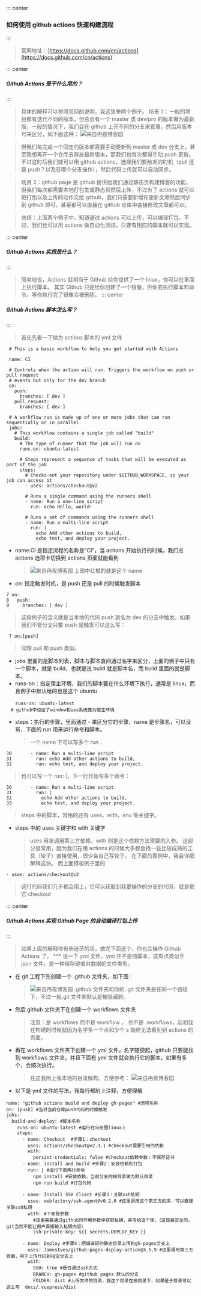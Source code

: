::: center

### 如何使用 github actions 快速构建流程

:::

> 官网地址：[https://docs.github.com/cn/actions](https://docs.github.com/cn/actions)

::: center

##### Github Actions 是干什么用的？

:::

> 具体的解释可以参照官网的说明，我这里举两个例子。
> 场景 1： 一般的项目都有迭代不同的版本，但总会有一个 master 或 dev/pro 的版本做为最新版，一般的情况下，我们会在 github 上开不同的分支来管理，然后用版本号来区分，如下面这种：
> ![来自冉夜博客园](https://img2020.cnblogs.com/blog/1145671/202008/1145671-20200827141504658-173384996.png)

> 但我们每完成一个固定的版本都需要手动更新到 master 或 dev 分支上，甚至我想再开一个仓库去存放最新版本，那我们也每次都得手动 push 更新。
> 不过这时后我们就可以用 github actions，选择我们要触发的时机（pull 还是 push？以及在哪个分支操作），然后代码上传就可以自动同步。

> 场景 2：github page 是 github 提供给我们通过静态页构建博客的功能，但我们每次都需要本地打包生成静态页然后上传，不过有了 actions 就可以把打包以及上传的动作交给 github，我们只需要新增和更新文章然后同步到 github 即可，甚至都可以直接在 github 仓库中直接修改文章都可以。

> 总结：上面两个例子中，知道通过 actions 可以上传，可以编译打包。不过，我们也可以用 actions 做自动化测试，只要有相应的脚本就可以实现。

::: center

##### Github Actions 实质是什么？

:::

> 简单地说，Actions 就相当于 Github 给你提供了一个 linux，你可以在里面上执行脚本。
> 其实 Github 只是给你创建了一个镜像，供你去执行脚本和命令，等你执行完了镜像会被删除。
> ::: center

##### Github Actions 脚本怎么写？

:::

> 首先先看一下做为 actions 脚本的 yml 文件

```
 # This is a basic workflow to help you get started with Actions

 name: CI

 # Controls when the action will run. Triggers the workflow on push or pull request
 # events but only for the dev branch
 on:
   push:
     branches: [ dev ]
   pull_request:
     branches: [ dev ]

 # A workflow run is made up of one or more jobs that can run sequentially or in parallel
 jobs:
   # This workflow contains a single job called "build"
   build:
     # The type of runner that the job will run on
     runs-on: ubuntu-latest

     # Steps represent a sequence of tasks that will be executed as part of the job
     steps:
       # Checks-out your repository under $GITHUB_WORKSPACE, so your job can access it
       - uses: actions/checkout@v2

       # Runs a single command using the runners shell
       - name: Run a one-line script
         run: echo Hello, world!

       # Runs a set of commands using the runners shell
       - name: Run a multi-line script
         run: |
           echo Add other actions to build,
           echo test, and deploy your project.
```

- name:CI 是指定流程的名称是“CI”，当 actions 开始执行的时候，我们点 actions 选项卡切换到 actions 页面就能看到
  > ![来自冉夜博客园](https://img2020.cnblogs.com/blog/1145671/202008/1145671-20200827144549325-1748162259.png)
  > 上图中红框的就是这个 name
- on: 指定触发时机，是 push 还是 pull 的时候触发脚本

```
7 on:
8   push:
9     branches: [ dev ]
```

> 这段例子的含义就是当本地的代码 push 到名为 dev 的分支中触发，如果我们不管分支只要 push 就触发可以这么写：

```
 7 on:[push]
```

> 同理 pull 和 push 类似。

- jobs 里面的是脚本列表，脚本与脚本直间通过名字来区分，上面的例子中只有一个脚本，就是 build，也就是说 build 就是脚本名，而 build 里面的就是脚本。
- runs-on：指定宿主环境，我们的脚本要在什么环境下执行，通常是 linux，而且例子中默认给的也是这个 ubuntu

```
　　runs-on: ubuntu-latest
　# github中也给了window和ios系统做为宿主环境
```

- steps：执行的步骤，里面通过 - 来区分它的步骤，name 是步骤名，可以没有，下面的 run 用来运行命令和脚本。
  > 一个 name 下可以写多个 run：

```
30       - name: Run a multi-line script
31         run: echo Add other actions to build,
32         run: echo test, and deploy your project.
```

> 也可以写一个 run: |，下一行开始写多个命令：

```
30       - name: Run a multi-line script
31         run: |
32           echo Add other actions to build,
33           echo test, and deploy your project.
```

> steps 中的脚本，常用的还有 uses，with，env 等关键字。

- steps 中的 uses 关键字和 with 关键字
  > uses 用来调用第三方依赖，with 则是这个依赖方法需要的入参。
  > 这部分很常用，因为我们在用 actions 的时候大多都会找一些比较成熟的工具（轮子）直接使用，很少会自己写轮子。
  > 在下面的案例中，我会详细解释这块。
  > 而上面模板例子里的

```
- uses: actions/checkout@v2
```

> 这行代码我们几乎都会用上，它可以获取到我要操作的分支的代码，就是把它 checkout

::: center

##### Github Actions 实现 Github Page 的自动编译打包上传

:::

> 如果上面的解释你有些迷茫的话，做完下面这个，你也会操作 Github Actions 了。
> \*\*\* 说一下 yml 文件，yml 并不是纯脚本，这有点类似于 json 文件，是一种保存键值对数据的文件类型。

- 在 git 工程下先创建一个 .github 文件夹，如下图：
  > ![来自冉夜博客园](https://img2020.cnblogs.com/blog/1145671/202008/1145671-20200827153522336-1510205876.png)
  > .github 文件夹和你的 .git 文件夹是在同一个路径下，不过一般.git 文件夹默认是被隐藏的。
- 然后.github 文件夹下在创建一个 workflows 文件夹
  > 注意：是 workflows 而不是 workflow ， 也不是 .workflows，起初我在构建的时候就因为名字多一个点和少个 s 始终无法看到到 actions 的页面。
- 再在 workflows 文件夹下创建一个 yml 文件，名字随便起，github 只要能找到 workflows 文件夹，并且下面有 yml 文件就会执行它的脚本，如果有多个，会顺次执行。
  > 在这我附上我本地的目录解构，方便参考：
  > ![来自冉夜博客园](https://img2020.cnblogs.com/blog/1145671/202008/1145671-20200827154312331-1214640374.png)
- 以下是 yml 文件的写法，我每行都附上注释，方便理解

```
name: "github actions build and deploy gh-pages" #流程名称
on: [push] #当对当前仓库push代码的时候触发
jobs:
  build-and-deploy: #脚本名称
    runs-on: ubuntu-latest #运行在乌班图linux上
    steps:
      - name: Checkout  #步骤1：checkout
        uses: actions/checkout@v2.3.1 #checkout需要引用的依赖
        with:
          persist-credentials: false #checkout依赖参数：不保存证书
      - name: install and build #步骤2：安装依赖和打包
        run: | #运行下面两行命令
          npm install #安装依赖，当前分支的根目录做为默认目录
          npm run build #打包代码

      - name: Install SSH Client #步骤3：关联ssh私钥
        uses: webfactory/ssh-agent@v0.2.0 #这里调用这个第三方的库，可以直接关联ssh私钥
        with: #下面是参数
          #这里需要通过github的环境参数中获取私钥，并传给这个库，（这是最安全的，git当然不能让用户直接输入私钥内容）
          ssh-private-key: ${{ secrets.DEPLOY_KEY }}

      - name: Deploy #步骤4：把编译好的静态目录上传到gh-pages分支上
        uses: JamesIves/github-pages-deploy-action@3.5.9 #这里调用第三方依赖，用于上传代码到指定分支上
        with:
          SSH: true #是否通过ssh方式
          BRANCH: gh-pages #github pages 默认的分支
          FOLDER: dist #上传文件的目录，我这个目录在根目录下，如果是子目录可以这么写  docs/.vuepress/dist
```
